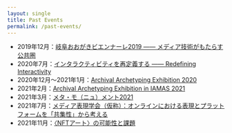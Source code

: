 ```yaml
---
layout: single
title: Past Events
permalink: /past-events/
---
```


- 2019年12月：[岐阜おおがきビエンナーレ2019 —— メディア技術がもたらす公共圏](https://www.iamas.ac.jp/biennale19/)
- 2020年7月：[インタラクティビティを再定義する —— Redefining Interactivity](/redefining-interactivity/)
- 2020年12月〜2021年1月：[Archival Archetyping Exhibition 2020](/exhibition-2020/)
- 2021年2月：[Archival Archetyping Exhibition in IAMAS 2021](/iamas-2021/)
- 2021年3月：[メタ・モ（ニュ）メント2021](/meta-mo-nu-ment-2021/)
- 2021年7月：[メディア表現学会（仮称）：オンラインにおける表現とプラットフォームを「共集性」から考える](/society-for-media-creation-tentatively-named/)
- 2021年11月：[〈NFTアート〉の可能性と課題](/potential-and-challenges-of-nft-art/)
